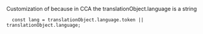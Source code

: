 Customization of because in CCA the translationObject.language is a string

```
  const lang = translationObject.language.token || translationObject.language;
```

